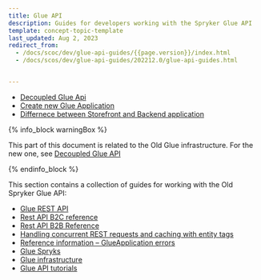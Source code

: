 ```yaml
---
title: Glue API
description: Guides for developers working with the Spryker Glue API
template: concept-topic-template
last_updated: Aug 2, 2023
redirect_from:
  - /docs/scoc/dev/glue-api-guides/{{page.version}}/index.html
  - /docs/scos/dev/glue-api-guides/202212.0/glue-api-guides.html


---
```

* [Decoupled Glue Api](/docs/dg/dev/glue-api/{{page.version}}/decoupled-glue-api.html)
* [Create new Glue Application](/docs/dg/dev/glue-api/{{page.version}}/create-glue-api-applications.html)
* [Differnece between Storefront and Backend application](/docs/dg/dev/glue-api/{{page.version}}/backend-and-storefront-api-module-differences.html)

{% info_block warningBox %}

This part of this document is related to the Old Glue infrastructure. For the new one, see [Decoupled Glue API](/docs/dg/dev/glue-api/{{page.version}}/decoupled-glue-api.html)

{% endinfo_block %}

This section contains a collection of guides for working with the Old Spryker Glue API:
* [Glue REST API](/docs/dg/dev/glue-api/{{page.version}}/old-glue-infrastructure/glue-rest-api.html)
* [Rest API B2C reference](/docs/dg/dev/glue-api/{{page.version}}/old-glue-infrastructure/rest-api-b2c-demo-shop-reference.html)  
* [Rest API B2B Reference](/docs/dg/dev/glue-api/{{page.version}}/old-glue-infrastructure/rest-api-b2b-demo-shop-reference.html)
* [Handling concurrent REST requests and caching with entity tags](/docs/dg/dev/glue-api/{{page.version}}/old-glue-infrastructure/handling-concurrent-rest-requests-and-caching-with-entity-tags.html)
* [Reference information – GlueApplication errors](/docs/dg/dev/glue-api/{{page.version}}/old-glue-infrastructure/reference-information-glueapplication-errors.html)
* [Glue Spryks](/docs/dg/dev/glue-api/{{page.version}}/glue-spryks.html)
* [Glue infrastructure](/docs/dg/dev/glue-api/{{page.version}}/old-glue-infrastructure/glue-infrastructure.html)
* [Glue API tutorials](/docs/dg/dev/glue-api/{{page.version}}/glue-api-tutorials/glue-api-tutorials.html)
